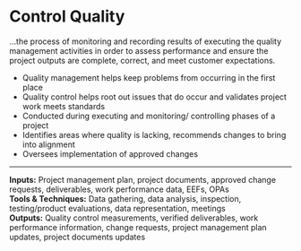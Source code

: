 # Control Quality

…the process of monitoring and recording results of executing the quality management activities in order to assess performance and ensure the project outputs are complete, correct, and meet customer expectations. 

- Quality management helps keep problems from occurring in the first place 
- Quality control helps root out issues that do occur and validates project work meets standards 
- Conducted during executing and monitoring/ controlling phases of a project 
- Identifies areas where quality is lacking, recommends changes to bring into alignment 
- Oversees implementation of approved changes 

---

**Inputs:** Project management plan, project documents, approved change requests, deliverables, work performance data, EEFs, OPAs    
**Tools & Techniques:** Data gathering, data analysis, inspection, testing/product evaluations, data representation, meetings    
**Outputs:** Quality control measurements, verified deliverables, work performance information, change requests, project management plan updates, project documents updates    